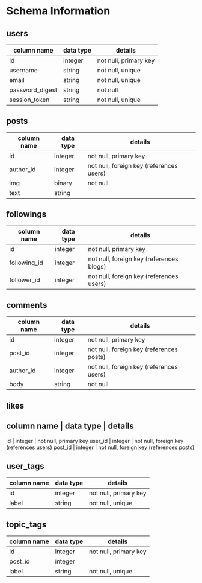 # Schema Information

## users
column name     | data type | details
----------------|-----------|-----------------------
id              | integer   | not null, primary key
username        | string    | not null, unique
email           | string    | not null, unique
password_digest | string    | not null
session_token   | string    | not null, unique

## posts
column name | data type | details
------------|-----------|-----------------------
id          | integer   | not null, primary key
author_id   | integer   | not null, foreign key (references users)
img         | binary    | not null
text        | string    |

## followings
column name | data type | details
------------|-----------|-----------------------
id          | integer   | not null, primary key
following_id     | integer   | not null, foreign key (references blogs)
follower_id | integer   | not null, foreign key (references users)

## comments
column name | data type | details
------------|-----------|-----------------------
id          | integer   | not null, primary key
post_id     | integer   | not null, foreign key (references posts)
author_id   | integer   | not null, foreign key (references users)
body        | string    | not null

## likes
column name | data type | details
------------------------------------------------
id          | integer   | not null, primary key
user_id     | integer   | not null, foreign key (references users)
post_id     | integer   | not null, foreign key (references posts)

## user_tags
column name | data type | details
------------|-----------|-----------------------
id          | integer   | not null, primary key
label       | string    | not null, unique

## topic_tags
column name | data type | details
------------|-----------|-----------------------
id          | integer   | not null, primary key
post_id     | integer   |
label       | string    | not null, unique

